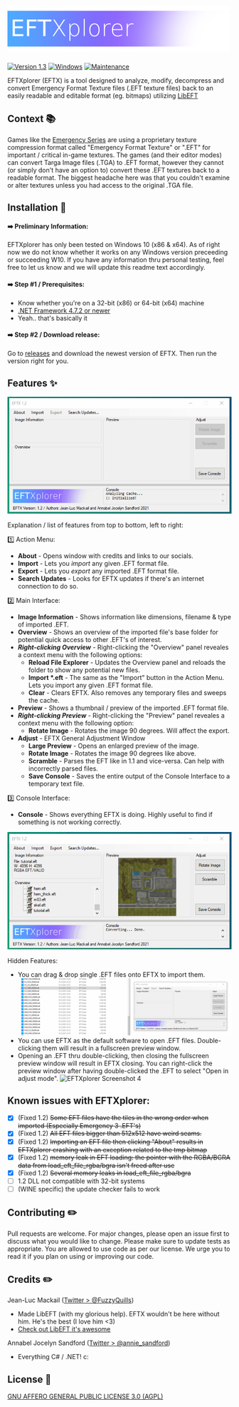 # ![EFTXplorer](https://github.com/annabelsandford/EFTXplorer/raw/main/readme_img/eftx-git.png)

[![Version 1.3](https://img.shields.io/badge/Version-1.3-blueviolet)](https://img.shields.io/badge/Version-1.1-blueviolet) [![Windows](https://svgshare.com/i/ZhY.svg)](https://svgshare.com/i/ZhY.svg) [![Maintenance](https://img.shields.io/badge/Maintained%3F-yes-green.svg)](https://GitHub.com/annabelsandford/EFTXplorer/graphs/commit-activity)

EFTXplorer (EFTX) is a tool designed to analyze, modify, decompress and convert Emergency Format Texture files (.EFT texture files) back to an easily readable and editable format (eg. bitmaps) utilizing [LibEFT](https://github.com/FuzzyQuills/libeft)

## Context 📚

Games like the [Emergency Series](https://en.wikipedia.org/wiki/Emergency_(video_game_series)) are using a proprietary texture compression format called "Emergency Format Texture" or ".EFT" for important / critical in-game textures. The games (and their editor modes) can convert Targa Image files (.TGA) to .EFT format, however they cannot (or simply don't have an option to) convert these .EFT textures back to a readable format. The biggest headache here was that you couldn't examine or alter textures unless you had access to the original .TGA file.

## Installation 🚀
#### ➡️ Preliminary Information:
EFTXplorer has only been tested on Windows 10 (x86 & x64). As of right now we do not know whether it works on any Windows version preceeding or succeeding W10. If you have any information thru personal testing, feel free to let us know and we will update this readme text accordingly. 

#### ➡️ Step #1 / Prerequisites:
- Know whether you're on a 32-bit (x86) or 64-bit (x64) machine
- [.NET Framework 4.7.2 or newer](https://support.microsoft.com/en-us/topic/microsoft-net-framework-4-7-2-offline-installer-for-windows-05a72734-2127-a15d-50cf-daf56d5faec2)
- Yeah.. that's basically it

#### ➡️ Step #2 / Download release:
Go to [releases](https://github.com/annabelsandford/EFTXplorer/releases) and download the newest version of EFTX. Then run the version right for you.
## Features ✨
![EFTXplorer Screenshot 1](https://github.com/annabelsandford/EFTXplorer/raw/main/readme_img/1.2.gif)

Explanation / list of features from top to bottom, left to right:

1️⃣ Action Menu:
- **About** - Opens window with credits and links to our socials.
- **Import** - Lets you *import* any given .EFT format file.
- **Export** - Lets you *export* any imported .EFT format file.
- **Search Updates** - Looks for EFTX updates if there's an internet connection to do so.

2️⃣ Main Interface:
- **Image Information** - Shows information like dimensions, filename & type of imported .EFT.
- **Overview** - Shows an overview of the imported file's base folder for potential quick access to other .EFT's of interest.
- **_Right-clicking Overview_** - Right-clicking the "Overview" panel reveales a context menu with the following options:
  - **Reload File Explorer**  - Updates the Overview panel and reloads the folder to show any potential new files.
  - **Import \*.eft** - The same as the "Import" button in the Action Menu. Lets you import any given .EFT format file.
  - **Clear** - Clears EFTX. Also removes any temporary files and sweeps the cache.
- **Preview** - Shows a thumbnail / preview of the imported .EFT format file.
- **_Right-clicking Preview_** - Right-clicking the "Preview" panel reveales a context menu with the following option:
  - **Rotate Image**  - Rotates the image 90 degrees. Will affect the export.
- **Adjust** - EFTX General Adjustment Window
  - **Large Preview**  - Opens an enlarged preview of the image.
  - **Rotate Image**  - Rotates the image 90 degrees like above.
  - **Scramble**  - Parses the EFT like in 1.1 and vice-versa. Can help with incorrectly parsed files.
  - **Save Console**  - Saves the entire output of the Console Interface to a temporary text file.

3️⃣ Console Interface:
- **Console** - Shows everything EFTX is doing. Highly useful to find if something is not working correctly.

![EFTXplorer Screenshot 2](https://github.com/annabelsandford/EFTXplorer/raw/main/readme_img/1.22.gif)

Hidden Features:
- You can drag & drop single .EFT files onto EFTX to import them.
![EFTXplorer Screenshot 3](https://github.com/annabelsandford/EFTXplorer/raw/main/readme_img/dragdrop.gif)
- You can use EFTX as the default software to open .EFT files. Double-clicking them will result in a fullscreen preview window.
- Opening an .EFT thru double-clicking, then closing the fullscreen preview window will result in EFTX closing. You can right-click the preview window after having double-clicked the .EFT to select "Open in adjust mode".
![EFTXplorer Screenshot 4](https://github.com/annabelsandford/EFTXplorer/raw/main/readme_img/preview.gif)

## Known issues with EFTXplorer:
- [X] (Fixed 1.2) ~~Some EFT files have the tiles in the wrong order when imported (Especially Emergency 3 .EFT's)~~
- [X] (Fixed 1.2) ~~All EFT files bigger than 512x512 have weird seams.~~
- [X] (Fixed 1.2) ~~Importing an EFT file then clicking "About" results in EFTXplorer crashing with an exception related to the tmp bitmap~~
- [X] (Fixed 1.2) ~~memory leak in EFT loading: the pointer with the RGBA/BGRA data from load_eft_file_rgba/bgra isn't freed after use~~
- [X] (Fixed 1.2) ~~Several memory leaks in load_eft_file_rgba/bgra~~
- [ ] 1.2 DLL not compatible with 32-bit systems
- [ ] (WINE specific) the update checker fails to work

## Contributing ✏️
Pull requests are welcome. For major changes, please open an issue first to discuss what you would like to change.
Please make sure to update tests as appropriate.
You are allowed to use code as per our license. We urge you to read it if you plan on using or improving our code. 

## Credits ✏️
Jean-Luc Mackail ([Twitter > @FuzzyQuills](https://twitter.com/FuzzyQuills))
- Made LibEFT (with my glorious help). EFTX wouldn't be here without him. He's the best (I love him <3)
- [Check out LibEFT it's awesome](https://github.com/FuzzyQuills/libeft)

Annabel Jocelyn Sandford ([Twitter > @annie_sandford](https://twitter.com/annie_sandford))
- Everything C# / .NET! c:

## License 📜
[GNU AFFERO GENERAL PUBLIC LICENSE 3.0 (AGPL)](https://www.gnu.org/licenses/agpl-3.0.txt)

